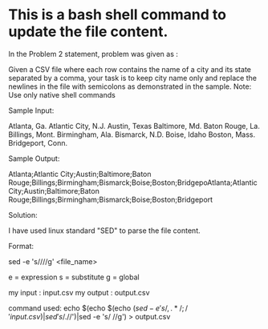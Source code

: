 # This is a bash shell command to update the file content.

In the Problem 2 statement, problem was given as  :

Given a CSV file where each row contains the name of a city and its state separated by a comma, your task is to keep city name only
and replace the newlines in the file with semicolons as demonstrated in the sample.
Note: Use only native shell commands

Sample Input:

Atlanta, Ga.
Atlantic City, N.J.
Austin, Texas
Baltimore, Md.
Baton Rouge, La.
Billings, Mont.
Birmingham, Ala.
Bismarck, N.D.
Boise, Idaho
Boston, Mass.
Bridgeport, Conn.

Sample Output:

Atlanta;Atlantic City;Austin;Baltimore;Baton Rouge;Billings;Birmingham;Bismarck;Boise;Boston;BridgepoAtlanta;Atlantic City;Austin;Baltimore;Baton Rouge;Billings;Birmingham;Bismarck;Boise;Boston;Bridgeport

Solution:

I have used linux standard "SED" to parse the file content.

Format: 

sed -e 's/<old content>//<new content>/g' <file_name>

e = expression
s = substitute
g = global

my input : input.csv 
my output : output.csv

command used: 
echo $(echo $(echo $(sed -e 's/,.*/;/' input.csv)|sed 's/.$//')|sed -e 's/ //g') > output.csv 